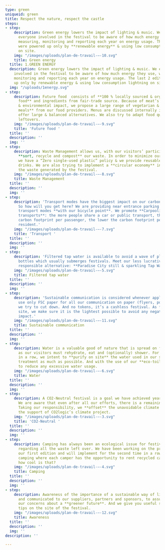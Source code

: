 ```yaml
---
type: green
uniqueid: green
title: Respect the nature, respect the castle
steps:
- step:
    description: Green energy lowers the impact of lighting & music. We encourage
      everyone involved in the festival to be aware of how much energy they use, while
      measuring, monitoring and reporting each year on energy usage. The last 2 editions
      were powered up only by **renewable energy** & using low consumption lightning
      on site.
    img: "/images/uploads/plan-de-travail-–-10.svg"
    title: Green energy
  title: 1.GREEN ENERGY
  description: Green energy lowers the impact of lighting & music. We encourage everyone
    involved in the festival to be aware of how much energy they use, while measuring,
    monitoring and reporting each year on energy usage. The last 2 editions were powered
    up only by renewable energy & using low consumption lightning on site.
  img: "/uploads/1energy.svg"
- step:
    description: Future food  consists of **100 % locally sourced & organically grown
      food** and ingredients from fair-trade source. Because of meat’s high climate
      & environmental impact, we propose a large range of vegetarian & **meat free
      meals** from our food providers. Menus are discussed internally in order to
      offer large & balanced alternatives. We also try to adapt food quantity to avoid
      leftovers.
    img: "/images/uploads/plan-de-travail-–-9.svg"
    title: 'Future food '
  title: ''
  description: ''
  img: ''
- step:
    description: Waste Management allows us, with our visitors’ participation, to
      **sort, recycle and compost** our waste. In order to minimize our waste stream,
      we have a “Zero single-used plastic” policy & we provide reusable cups for all
      drinks. We are also trying to implement a **circular economy** in regards with
      the waste generated by the festival.
    img: "/images/uploads/plan-de-travail-–-8.svg"
    title: Waste Management
  title: ''
  description: ''
  img: ''
- step:
    description: 'Transport modes have the biggest impact on our carbon footprint.
      So how will you get here? We are providing near entrance parking for sustainable
      transport modes **with our bicycle point**. We promote **Carpooling** and **Public
      transports**: the more people share a car or public transport, the lower the
      carbon footprint per passenger, the lower the carbon footprint per festival
      resident.'
    img: "/images/uploads/plan-de-travail-–-7.svg"
    title: 'Transport '
  title: ''
  description: ''
  img: ''
- step:
    description: 'Filtered tap water is available to avoid a wave of plastic water
      bottles which usually submerges festivals. Meet our less lucrative but more
      responsible alternative: **Paradise City still & sparkling Tap Water.**'
    img: "/images/uploads/plan-de-travail-–-5.svg"
    title: Filtered tap water
  title: ''
  description: ''
  img: ''
- step:
    description: 'Sustainable communication is considered whenever applicable: we
      use only FSC paper for all our communication on paper (flyers, posters …), which
      we try to cut down. And no tokens, it’s a cashless festival. As for our internet
      site, we make sure it is the lightest possible to avoid any negative environmental
      impact.'
    img: "/images/uploads/plan-de-travail-–-11.svg"
    title: Sustainable communication
  title: ''
  description: ''
  img: ''
- step:
    description: Water is a valuable good of nature that is spread on festival ground
      as our visitors must rehydrate, eat and (optionally) shower. For a second year
      in a row, we intent to **purify on site** the water used in our showers, reducing
      treatment as much as possible. And with the use of our **eco-toilets**, we intent
      to reduce any excessive water usage.
    img: "/images/uploads/plan-de-travail-–-6.svg"
    title: Water
  title: ''
  description: ''
  img: ''
- step:
    description: A CO2-Neutral festival is a goal we have achieved year after year.
      We are aware that even after all our efforts, there is a remaining climate impact.
      Taking our responsibility, we **offset** the unavoidable climate impact through
      the support of CO2logic’s climate project.
    img: "/images/uploads/plan-de-travail-–-3.svg"
    title: 'CO2-Neutral '
  title: ''
  description: ''
  img: ''
- step:
    description: Camping has always been an ecological issue for festivals, mainly
      regarding all the waste left over. We have been working on the problem since
      our first edition and will implement for the second time in a row our circular
      camping where each camper has the opportunity to rent recycled camping gear,
      how cool is that?
    img: "/images/uploads/plan-de-travail-–-4.svg"
    title: Camping
  title: ''
  description: ''
  img: ''
- step:
    description: Awareness of the importance of a sustainable way of life is enhanced
      and communicated to our suppliers, partners and sponsors, to assure they share
      our concerns about a **greener future**. And we give you useful sustainable
      tips on the site of the festival.
    img: "/images/uploads/plan-de-travail-–-12.svg"
    title: Awareness
  title: ''
  description: ''
  img: ''
description: ''

---
```

